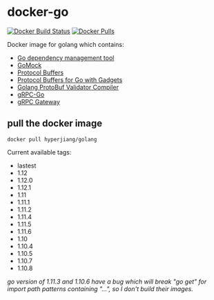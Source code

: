 # docker-go

[![Docker Build Status](https://img.shields.io/docker/build/hyperjiang/golang.svg)](https://hub.docker.com/r/hyperjiang/golang)
[![Docker Pulls](https://img.shields.io/docker/pulls/hyperjiang/golang.svg)](https://hub.docker.com/r/hyperjiang/golang)

Docker image for golang which contains:

- [Go dependency management tool](https://github.com/golang/dep)
- [GoMock](https://github.com/golang/mock)
- [Protocol Buffers](https://github.com/protocolbuffers/protobuf)
- [Protocol Buffers for Go with Gadgets](https://github.com/gogo/protobuf)
- [Golang ProtoBuf Validator Compiler](https://github.com/mwitkow/go-proto-validators)
- [gRPC-Go](https://github.com/grpc/grpc-go)
- [gRPC Gateway](https://github.com/grpc-ecosystem/grpc-gateway)

## pull the docker image

```
docker pull hyperjiang/golang
```

Current available tags:

- lastest
- 1.12
- 1.12.0
- 1.12.1
- 1.11
- 1.11.1
- 1.11.2
- 1.11.4
- 1.11.5
- 1.11.6
- 1.10
- 1.10.4
- 1.10.5
- 1.10.7
- 1.10.8

*go version of 1.11.3 and 1.10.6 have a bug which will break "go get" for import path patterns containing "...", so I don't build their images.*
